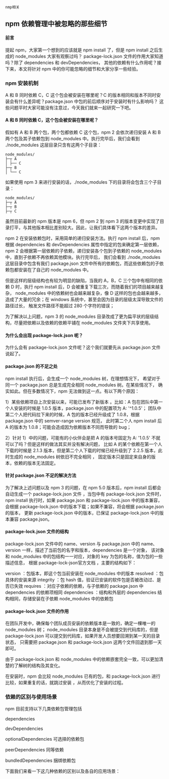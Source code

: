 
    nmp相关
    
## npm 依赖管理中被忽略的那些细节

#### 前言

提起 npm，大家第一个想到的应该就是 npm install 了，但是 npm install 之后生成的 node_modules 大家有观察过吗？
package-lock.json 文件的作用大家知道吗？除了 dependencies 和 devDependencies，
其他的依赖有什么作用呢？接下来，本文将针对 npm 中的你可能忽略的细节和大家分享一些经验。

### npm 安装机制

A 和 B 同时依赖 C，C 这个包会被安装在哪里呢？C 的版本相同和版本不同时安装会有什么差异呢？package.json 中包的前后顺序对于安装时有什么影响吗？
这些问题平时大家可能没有注意过，今天我们就来一起研究一下吧。

#### A 和 B 同时依赖 C，这个包会被安装在哪里呢？

假如有 A 和 B 两个包，两个包都依赖 C 这个包，npm 2 会依次递归安装 A 和 B 两个包及其子依赖包到 node_modules 中。执行完毕后，我们会看到 
./node_modules 这层目录只含有这两个子目录：

```
node_modules/
├─┬ A
│ ├── C
├─┬ B
│ └── C
```

如果使用 npm 3 来进行安装的话，./node_modules 下的目录将会包含三个子目录：

```$xslt
node_modules/
├─┬ A
├─┬ B
├─┬ C
```

虽然目前最新的 npm 版本是 npm 6，但 npm 2 到 npm 3 的版本变更中实现了目录打平，与其他版本相比差别较大。因此，让我们具体看下这两个版本的差异。



npm 2 在安装依赖包时，采用简单的递归安装方法。执行 npm install 后，npm 根据 dependencies 和 devDependencies 属性中指定的包来确定第一层依赖，
npm 2 会根据第一层依赖的子依赖，递归安装各个包到子依赖的 node_modules 中，直到子依赖不再依赖其他模块。执行完毕后，
我们会看到 ./node_modules 这层目录中包含有我们 package.json 文件中所有的依赖包，而这些依赖包的子依赖包都安装在了自己的 node_modules 中。


但是这样的层级结构也有较为明显的缺陷，当我的 A，B，C 三个包中有相同的依赖 D 时，执行 npm install 后，D 会被重复下载三次，而随着我们的项目越来越复杂，
node_modules 中的依赖树也会越来越复杂，像 D 这样的包也会越来越多，造成了大量的冗余；在 windows 系统中，甚至会因为目录的层级太深导致文件的路径过长，
触发文件路径不能超过 280 个字符的错误；



为了解决以上问题，npm 3 的 node_modules 目录改成了更为扁平状的层级结构，尽量把依赖以及依赖的依赖平铺在 node_modules 文件夹下共享使用。

#### 为什么会出现 package-lock.json 呢？

为什么会有 package-lock.json 文件呢？这个我们就要先从 package.json 文件说起了。

#### package.json 的不足之处

npm install 执行后，会生成一个 node_modules 树，在理想情况下， 希望对于同一个 package.json 总是生成完全相同 node_modules 树。在某些情况下，
确实如此。但在多数情况下，npm 无法做到这一点。有以下两个原因：

1）某些依赖项自上次安装以来，可能已发布了新版本 。比如：A 包在团队中第一个人安装的时候是 1.0.5 版本，package.json 中的配置项为 A: '^1.0.5'；
团队中第二个人把代码拉下来的时候，A 包的版本已经升级成了 1.0.8，根据 package.json 中的 semver-range version 规范，
此时第二个人 npm install 后 A 的版本为 1.0.8；可能会造成因为依赖版本不同而导致的 bug；

2）针对 1）中的问题，可能有的小伙伴会是把 A 的版本号固定为 A: '1.0.5' 不就可以了吗？但是这样的做法其实并没有解决问题， 
比如 A 的某个依赖在第一个人下载的时候是 2.1.3 版本，但是第二个人下载的时候已经升级到了 2.2.5 版本，此时生成的 node_modules 树依旧不完全相同 ，
固定版本只是固定来自身的版本，依赖的版本无法固定。

#### 针对 package.json 不足的解决方法

为了解决上述问题以及 npm 3 的问题，在 npm 5.0 版本后，npm install 后都会自动生成一个 package-lock.json 文件 ，当包中有 package-lock.json 文件时，
npm install 执行时，如果 package.json 和 package-lock.json 中的版本兼容，会根据 package-lock.json 中的版本下载；如果不兼容，将会根据 package.json 的版本，
更新 package-lock.json 中的版本，已保证 package-lock.json 中的版本兼容 package.json。


#### package-lock.json 文件的结构

package-lock.json 文件中的 name、version 与 package.json 中的 name、version 一样，描述了当前包的名字和版本，dependencies 是一个对象，
该对象和 node_modules 中的包结构一一对应，对象的 key 为包的名称，值为包的一些描述信息， 根据 package-lock-json官方文档 ，主要的结构如下：

version ：包版本，即这个包当前安装在 node_modules 中的版本
resolved ：包具体的安装来源
integrity ：包 hash 值，验证已安装的软件包是否被改动过、是否已失效
requires ：对应子依赖的依赖，与子依赖的 package.json 中 dependencies 的依赖项相同
dependencies ：结构和外层的 dependencies 结构相同，存储安装在子依赖 node_modules 中的依赖包

#### package-lock.json 文件的作用

在团队开发中，确保每个团队成员安装的依赖版本是一致的，确定一棵唯一的 node_modules 树；
node_modules 目录本身是不会被提交到代码库的，但是 package-lock.json 可以提交到代码库，如果开发人员想要回溯到某一天的目录状态，
只需要把 package.json 和 package-lock.json 这两个文件回退到那一天即可。

由于 package-lock.json 和 node_modules 中的依赖嵌套完全一致，可以更加清楚的了解树的结构及其变化。

在安装时，npm 会比较 node_modules 已有的包，和 package-lock.json 进行比较，如果重复的话，就跳过安装 ，从而优化了安装的过程。

### 依赖的区别与使用场景

npm 目前支持以下几类依赖包管理包括


dependencies

devDependencies

optionalDependencies 可选择的依赖包

peerDependencies 同等依赖

bundledDependencies 捆绑依赖包


下面我们来看一下这几种依赖的区别以及各自的应用场景：
